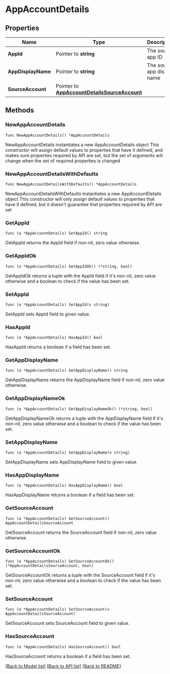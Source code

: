 # AppAccountDetails

## Properties

Name | Type | Description | Notes
------------ | ------------- | ------------- | -------------
**AppId** | Pointer to **string** | The source app ID | [optional] 
**AppDisplayName** | Pointer to **string** | The source app display name | [optional] 
**SourceAccount** | Pointer to [**AppAccountDetailsSourceAccount**](AppAccountDetailsSourceAccount.md) |  | [optional] 

## Methods

### NewAppAccountDetails

`func NewAppAccountDetails() *AppAccountDetails`

NewAppAccountDetails instantiates a new AppAccountDetails object
This constructor will assign default values to properties that have it defined,
and makes sure properties required by API are set, but the set of arguments
will change when the set of required properties is changed

### NewAppAccountDetailsWithDefaults

`func NewAppAccountDetailsWithDefaults() *AppAccountDetails`

NewAppAccountDetailsWithDefaults instantiates a new AppAccountDetails object
This constructor will only assign default values to properties that have it defined,
but it doesn't guarantee that properties required by API are set

### GetAppId

`func (o *AppAccountDetails) GetAppId() string`

GetAppId returns the AppId field if non-nil, zero value otherwise.

### GetAppIdOk

`func (o *AppAccountDetails) GetAppIdOk() (*string, bool)`

GetAppIdOk returns a tuple with the AppId field if it's non-nil, zero value otherwise
and a boolean to check if the value has been set.

### SetAppId

`func (o *AppAccountDetails) SetAppId(v string)`

SetAppId sets AppId field to given value.

### HasAppId

`func (o *AppAccountDetails) HasAppId() bool`

HasAppId returns a boolean if a field has been set.

### GetAppDisplayName

`func (o *AppAccountDetails) GetAppDisplayName() string`

GetAppDisplayName returns the AppDisplayName field if non-nil, zero value otherwise.

### GetAppDisplayNameOk

`func (o *AppAccountDetails) GetAppDisplayNameOk() (*string, bool)`

GetAppDisplayNameOk returns a tuple with the AppDisplayName field if it's non-nil, zero value otherwise
and a boolean to check if the value has been set.

### SetAppDisplayName

`func (o *AppAccountDetails) SetAppDisplayName(v string)`

SetAppDisplayName sets AppDisplayName field to given value.

### HasAppDisplayName

`func (o *AppAccountDetails) HasAppDisplayName() bool`

HasAppDisplayName returns a boolean if a field has been set.

### GetSourceAccount

`func (o *AppAccountDetails) GetSourceAccount() AppAccountDetailsSourceAccount`

GetSourceAccount returns the SourceAccount field if non-nil, zero value otherwise.

### GetSourceAccountOk

`func (o *AppAccountDetails) GetSourceAccountOk() (*AppAccountDetailsSourceAccount, bool)`

GetSourceAccountOk returns a tuple with the SourceAccount field if it's non-nil, zero value otherwise
and a boolean to check if the value has been set.

### SetSourceAccount

`func (o *AppAccountDetails) SetSourceAccount(v AppAccountDetailsSourceAccount)`

SetSourceAccount sets SourceAccount field to given value.

### HasSourceAccount

`func (o *AppAccountDetails) HasSourceAccount() bool`

HasSourceAccount returns a boolean if a field has been set.


[[Back to Model list]](../README.md#documentation-for-models) [[Back to API list]](../README.md#documentation-for-api-endpoints) [[Back to README]](../README.md)


